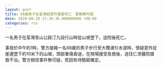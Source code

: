 ```yaml
---
layout: post
title: 68歲男子在荃灣疑意外墮崖死亡　警稱無可疑
date: 2020-06-28 17:30:36.000000000 +08:00
categories: rss
---
```


一名男子在荃灣青山公路汀九段行山時從山坡墮下，送院後死亡。

事發於中午約1時，警方接報一名68歲的男子步行至大欖涌引水道時，懷疑意外從崖邊墮下約10米下的山坡，頭部重傷昏迷，在現場接受急救後，送往仁濟醫院搶救不治。警方相信事件無可疑，死因有待驗屍確定。
